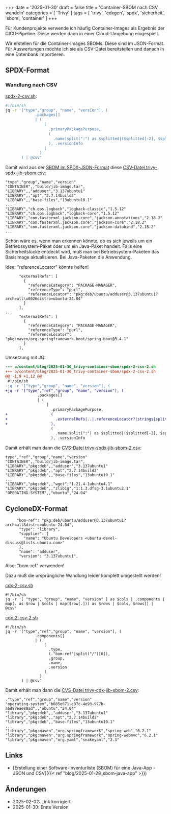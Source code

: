 +++
date = '2025-01-30'
draft = false
title = 'Container-SBOM nach CSV wandeln'
categories = [ 'Trivy' ]
tags = [ 'trivy', 'cdxgen', 'spdx', 'sicherheit', 'sbom', 'container' ]
+++

<!--
SBOM nach CSV wandeln
=====================
-->

Für Kundenprojekte verwende ich häufig Container-Images
als Ergebnis der CICD-Pipeline. Diese werden dann in einer
Cloud-Umgebung eingespielt.

Wir erstellen für die Container-Images SBOMs. Diese sind im
JSON-Format. Für Auswertungen möchte ich sie als CSV-Datei
bereitstellen und danach in eine Datenbank importieren.

<!--more-->

SPDX-Format
-----------

### Wandlung nach CSV

[spdx-2-csv.sh](spdx-2-csv.sh):

```sh
#!/bin/sh
jq -r '["type","group", "name", "version"], (
             .packages[]
             | (
                 [
                   .primaryPackagePurpose,
                   (
                     .name|split(":") as $splitted|($splitted[-2], $splitted[-1])
                   ), .versionInfo
                 ]
               )
       ) | @csv'
```

Damit wird aus der [SBOM im SPDX-JSON-Format]() diese [CSV-Datei trivy-spdx-jib-sbom.csv](trivy-spdx-jib-sbom.csv):

```csv
"type","group","name","version"
"CONTAINER",,"build/jib-image.tar",
"LIBRARY",,"adduser","3.137ubuntu1"
"LIBRARY",,"apt","2.7.14build2"
"LIBRARY",,"base-files","13ubuntu10.1"
...
"LIBRARY","ch.qos.logback","logback-classic","1.5.12"
"LIBRARY","ch.qos.logback","logback-core","1.5.12"
"LIBRARY","com.fasterxml.jackson.core","jackson-annotations","2.18.2"
"LIBRARY","com.fasterxml.jackson.core","jackson-core","2.18.2"
"LIBRARY","com.fasterxml.jackson.core","jackson-databind","2.18.2"
...
```

Schön wäre es, wenn man erkennen könnte, ob es
sich jeweils um ein Betriebssystem-Paket oder
um ein Java-Paket handelt. Falls eine Sicherheitslücke
entdeckt wird, muß man bei Betriebsystem-Paketen
das Basisimage aktualisieren. Bei Java-Paketen die
Anwendung.

Idee: "referenceLocator" könnte helfen!

```
      "externalRefs": [
        {
          "referenceCategory": "PACKAGE-MANAGER",
          "referenceType": "purl",
          "referenceLocator": "pkg:deb/ubuntu/adduser@3.137ubuntu1?arch=all\u0026distro=ubuntu-24.04"
        }
      ],
...
      "externalRefs": [
        {
          "referenceCategory": "PACKAGE-MANAGER",
          "referenceType": "purl",
          "referenceLocator": "pkg:maven/org.springframework.boot/spring-boot@3.4.1"
        }
      ],
```

Umsetzung mit JQ:

```diff
--- a/content/blog/2025-01-30_trivy-container-sbom/spdx-2-csv-2.sh
+++ b/content/blog/2025-01-30_trivy-container-sbom/spdx-2-csv-2.sh
@@ -1,9 +1,12 @@
 #!/bin/sh
-jq -r '["type","group", "name", "version"], (
+jq -r '["type","ref","group", "name", "version"], (
              .packages[]
              | (
                  [
                    .primaryPackagePurpose,
+                   (
+                     .externalRefs|..|.referenceLocator?|strings|split("/")[0]
+                   ),
                    (
                      .name|split(":") as $splitted|($splitted[-2], $splitted[-1])
                    ), .versionInfo
```

Damit erhält man dann die [CVS-Datei trivy-spdx-jib-sbom-2.csv](trivy-spdx-jib-sbom-2.csv):

```csv
type","ref","group","name","version"
"CONTAINER",,"build/jib-image.tar",
"LIBRARY","pkg:deb",,"adduser","3.137ubuntu1"
"LIBRARY","pkg:deb",,"apt","2.7.14build2"
"LIBRARY","pkg:deb",,"base-files","13ubuntu10.1"
...
"LIBRARY","pkg:deb",,"wget","1.21.4-1ubuntu4.1"
"LIBRARY","pkg:deb",,"zlib1g","1:1.3.dfsg-3.1ubuntu2.1"
"OPERATING-SYSTEM",,"ubuntu","24.04"
```

CycloneDX-Format
----------------

```
     "bom-ref": "pkg:deb/ubuntu/adduser@3.137ubuntu1?arch=all&distro=ubuntu-24.04",
      "type": "library",
      "supplier": {
        "name": "Ubuntu Developers <ubuntu-devel-discuss@lists.ubuntu.com>"
      },
      "name": "adduser",
      "version": "3.137ubuntu1",
```

Also: "bom-ref" verwenden!

Dazu muß die ursprüngliche Wandlung leider komplett umgestellt werden!

[cdx-2-csv.sh](cdx-2-csv.sh)

```
#!/bin/sh
jq -r '[ "type", "group", "name", "version" ] as $cols | .components | map(. as $row | $cols | map($row[.])) as $rows | $cols, $rows[] | @csv'
```

[cdx-2-csv-2.sh](cdx-2-csv-2.sh)

```
#!/bin/sh
jq -r '["type","ref","group", "name", "version"], (
             .components[]
             | (
                 [
                   .type,
                   (."bom-ref"|split("/")[0]),
                   .group,
                   .name,
                   .version
                 ]
               )
       ) | @csv'
```

Damit erhält man dann die [CVS-Datei trivy-cdx-jib-sbom-2.csv](trivy-cdx-jib-sbom-2.csv):

```csv
."type","ref","group","name","version"
"operating-system","b085e671-e87c-4e93-977b-a6d88eae88ad",,"ubuntu","24.04"
"library","pkg:deb",,"adduser","3.137ubuntu1"
"library","pkg:deb",,"apt","2.7.14build2"
"library","pkg:deb",,"base-files","13ubuntu10.1"
...
"library","pkg:maven","org.springframework","spring-web","6.2.1"
"library","pkg:maven","org.springframework","spring-webmvc","6.2.1"
"library","pkg:maven","org.yaml","snakeyaml","2.3"
```

Links
-----

- [Erstellung einer Software-Inventurliste (SBOM) für eine Java-App - JSON und CSV]({{< ref "blog/2025-01-28_sbom-java-app" >}})

Änderungen
----------

- 2025-02-02: Link korrigiert
- 2025-01-30: Erste Version

